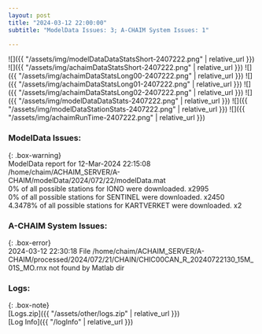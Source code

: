 ```yaml
---
layout: post
title: "2024-03-12 22:00:00"
subtitle: "ModelData Issues: 3; A-CHAIM System Issues: 1"

---
```


![]({{ "/assets/img/modelDataDataStatsShort-2407222.png" | relative_url }})
![]({{ "/assets/img/achaimDataStatsShort-2407222.png" | relative_url }})
![]({{ "/assets/img/achaimDataStatsLong00-2407222.png" | relative_url }})
![]({{ "/assets/img/achaimDataStatsLong01-2407222.png" | relative_url }})
![]({{ "/assets/img/achaimDataStatsLong02-2407222.png" | relative_url }})
![]({{ "/assets/img/modelDataDataStats-2407222.png" | relative_url }})
![]({{ "/assets/img/modelDataStationStats-2407222.png" | relative_url }})
![]({{ "/assets/img/achaimRunTime-2407222.png" | relative_url }})


### ModelData Issues:  
  
{: .box-warning}  
 ModelData report for 12-Mar-2024 22:15:08   
 /home/chaim/ACHAIM_SERVER/A-CHAIM/modelData/2024/072/22/modelData.mat   
 0% of all possible stations for IONO were downloaded. x2995   
 0% of all possible stations for SENTINEL were downloaded. x2450   
 4.3478% of all possible stations for KARTVERKET were downloaded. x2   
  
### A-CHAIM System Issues:  
  
{: .box-error}  
2024-03-12 22:30:18 File /home/chaim/ACHAIM_SERVER/A-CHAIM/processed/2024/072/21/CHAIN/CHIC00CAN_R_20240722130_15M_01S_MO.rnx not found by Matlab dir  

### Logs:  
  
{: .box-note}  
[Logs.zip]({{ "/assets/other/logs.zip" | relative_url }})  
[Log Info]({{ "/logInfo" | relative_url }})  

